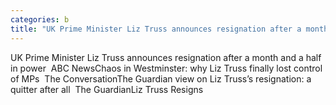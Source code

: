 ```yaml
---
categories: b
title: "UK Prime Minister Liz Truss announces resignation after a month and a half in power  ABC News"
---
```

UK Prime Minister Liz Truss announces resignation after a month and a half in power&nbsp;&nbsp;ABC NewsChaos in Westminster: why Liz Truss finally lost control of MPs&nbsp;&nbsp;The ConversationThe Guardian view on Liz Truss’s resignation: a quitter after all&nbsp;&nbsp;The GuardianLiz Truss Resigns